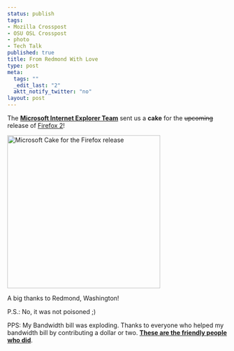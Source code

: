 ```yaml
--- 
status: publish
tags: 
- Mozilla Crosspost
- OSU OSL Crosspost
- photo
- Tech Talk
published: true
title: From Redmond With Love
type: post
meta: 
  tags: ""
  _edit_last: "2"
  aktt_notify_twitter: "no"
layout: post
---
```

The <strong><a href="http://blogs.msdn.com/ie/">Microsoft Internet Explorer Team</a></strong> sent us a <strong>cake</strong> for the <del datetime="2006-10-24T23:18:54+00:00">upcoming</del> release of <a href="http://getfirefox.com/">Firefox 2</a>!
<!--more-->
<!-- was: http://fredericiana.com/wp-content/uploads/2006/10/fromredmondwithlove.jpg -->
<a class="imagelink" href="http://www.flickr.com/photos/jollyjake/278562314/" title="Microsoft Cake for the Firefox release"><img id="image115" src="http://static.flickr.com/118/278562314_14716c0232.jpg" alt="Microsoft Cake for the Firefox release" class="center" width="350" /></a>

A big thanks to Redmond, Washington!

P.S.: No, it was not poisoned ;)

PPS: My Bandwidth bill was exploding. Thanks to everyone who helped my bandwidth bill by contributing a dollar or two. <a href="http://fredericiana.com/mozilla-cake-bandwidth-donations/"><strong>These are the friendly people who did</strong></a>.
